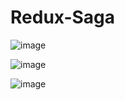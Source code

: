 # Redux-Saga
![image](https://github.com/user-attachments/assets/2f772823-4ed8-4232-93bd-92b3edd2292e)

![image](https://github.com/user-attachments/assets/aba45b38-8a67-4a6e-9c6f-4c1527a586ba)

![image](https://github.com/user-attachments/assets/6ff6aaf8-0eb9-4475-80a6-770256d988f9)

